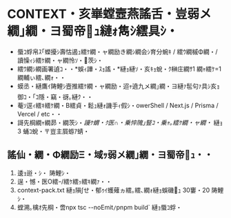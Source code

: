 # CONTEXT・亥崋螳壼燕謠舌・豈弱メ繝｣繝・ヨ蜀帝ｭ縺ｫ雋ｼ繧具ｼ・

- 蜃ｺ蜉帛ｽ｢蠑擾ｼ壽怙遏ｭ繧ｹ繝・ャ繝励き繝ｼ繝会ｼ育分蜿ｷ / 繧ｳ繝槭Φ繝・/ 讀懆ｨｼ繧ｹ繝・ャ繝怜ｿ・茨ｼ・
- 繧ｳ繝ｼ繝画署遉ｺ・・*蜈ｨ譁・ｽｮ謠・*縺ｮ縺ｿ・亥ｷｮ蛻・ｸ榊庄繝ｻ1 繝ｬ繧ｹ=1 繝輔ぃ繧､繝ｫ・・
- 蟆丞・縺鷹ｲ陦鯉ｼ壼推繧ｹ繝・ャ繝励・迢ｬ遶九メ繝｣繝・ヨ縺ｧ髢句ｧ具ｼ亥ｮ御ｺ・｢ｺ隱・竊・谺｡縺ｸ・・
- 菴ｿ逕ｨ繧ｷ繧ｹ繝・Β繧貞・鬆ｭ縺ｫ譏手ｨ假ｼ・owerShell / Next.js / Prisma / Vercel / etc・・
- 謌先棡繝ｬ繝昴・繝茨ｼ・*謾ｹ蝟・ｸ医∩・乗悴隗｣豎ｺ・乗ｬ｡繧ｹ繝・ャ繝・* 縺ｮ 3 蛹ｺ蛻・〒豈主屓蝣ｱ蜻・

## 謠仙・繝・Φ繝励Ξ・域ｯ弱メ繝｣繝・ヨ蜀帝ｭ・・

1. 逶ｮ逧・ｼ・ 陦鯉ｼ・
2. 逞・憾・医Ο繧ｰ/繧ｹ繧ｯ繧ｷ繝ｧ・・
3. context-pack.txt 縺ｮ隕∫せ・郁ｩｲ蠖薙ヵ繧｡繧､繝ｫ縺ｮ蜈磯ｭ 30窶・20 陦鯉ｼ・
4. 螳溯｡檎ｵ先棡・啻npx tsc --noEmit` / `pnpm build` 縺ｮ蜃ｺ蜉・
